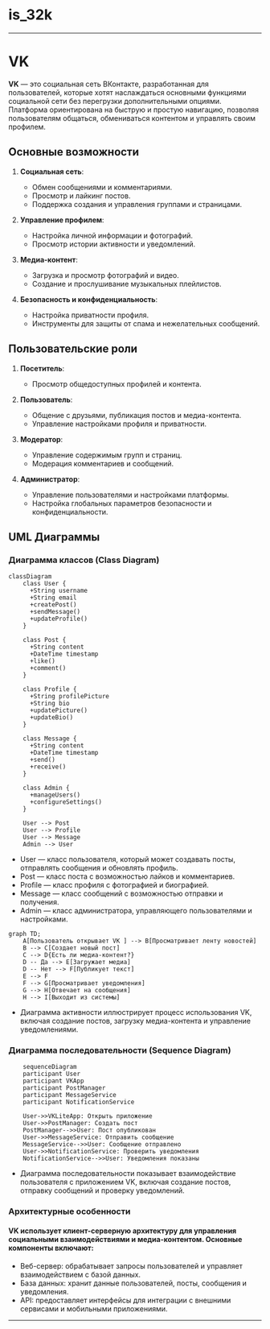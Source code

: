 # is_32k
____________________________________________________________________________________________
# VK 

**VK** — это социальная сеть ВКонтакте, разработанная для пользователей, которые хотят наслаждаться основными функциями социальной сети без перегрузки дополнительными опциями. Платформа ориентирована на быструю и простую навигацию, позволяя пользователям общаться, обмениваться контентом и управлять своим профилем.



## Основные возможности

1. **Социальная сеть**:
   - Обмен сообщениями и комментариями.
   - Просмотр и лайкинг постов.
   - Поддержка создания и управления группами и страницами.

2. **Управление профилем**:
   - Настройка личной информации и фотографий.
   - Просмотр истории активности и уведомлений.

3. **Медиа-контент**:
   - Загрузка и просмотр фотографий и видео.
   - Создание и прослушивание музыкальных плейлистов.

4. **Безопасность и конфиденциальность**:
   - Настройка приватности профиля.
   - Инструменты для защиты от спама и нежелательных сообщений.



## Пользовательские роли

1. **Посетитель**:
   - Просмотр общедоступных профилей и контента.

2. **Пользователь**:
   - Общение с друзьями, публикация постов и медиа-контента.
   - Управление настройками профиля и приватности.

3. **Модератор**:
   - Управление содержимым групп и страниц.
   - Модерация комментариев и сообщений.

4. **Администратор**:
   - Управление пользователями и настройками платформы.
   - Настройка глобальных параметров безопасности и конфиденциальности.



## UML Диаграммы

### Диаграмма классов (Class Diagram)

```mermaid
classDiagram
    class User {
      +String username
      +String email
      +createPost()
      +sendMessage()
      +updateProfile()
    }

    class Post {
      +String content
      +DateTime timestamp
      +like()
      +comment()
    }

    class Profile {
      +String profilePicture
      +String bio
      +updatePicture()
      +updateBio()
    }

    class Message {
      +String content
      +DateTime timestamp
      +send()
      +receive()
    }

    class Admin {
      +manageUsers()
      +configureSettings()
    }

    User --> Post
    User --> Profile
    User --> Message
    Admin --> User

```
- User — класс пользователя, который может создавать посты, отправлять сообщения и обновлять профиль.
- Post — класс поста с возможностью лайков и комментариев.
- Profile — класс профиля с фотографией и биографией.
- Message — класс сообщений с возможностью отправки и получения.
- Admin — класс администратора, управляющего пользователями и настройками.

```mermaid
graph TD;
    A[Пользователь открывает VK ] --> B[Просматривает ленту новостей]
    B --> C[Создает новый пост]
    C --> D{Есть ли медиа-контент?}
    D -- Да --> E[Загружает медиа]
    D -- Нет --> F[Публикует текст]
    E --> F
    F --> G[Просматривает уведомления]
    G --> H[Отвечает на сообщения]
    H --> I[Выходит из системы]
```
- Диаграмма активности иллюстрирует процесс использования VK, включая создание постов, загрузку медиа-контента и управление уведомлениями.

### Диаграмма последовательности (Sequence Diagram)
```mermaid
    sequenceDiagram
    participant User
    participant VKApp
    participant PostManager
    participant MessageService
    participant NotificationService

    User->>VKLiteApp: Открыть приложение
    User->>PostManager: Создать пост
    PostManager-->>User: Пост опубликован
    User->>MessageService: Отправить сообщение
    MessageService-->>User: Сообщение отправлено
    User->>NotificationService: Проверить уведомления
    NotificationService-->>User: Уведомления показаны

```

- Диаграмма последовательности показывает взаимодействие пользователя с приложением VK, включая создание постов, отправку сообщений и проверку уведомлений.

### Архитектурные особенности
#### VK использует клиент-серверную архитектуру для управления социальными взаимодействиями и медиа-контентом. Основные компоненты включают:

- Веб-сервер: обрабатывает запросы пользователей и управляет взаимодействием с базой данных.
- База данных: хранит данные пользователей, посты, сообщения и уведомления.
- API: предоставляет интерфейсы для интеграции с внешними сервисами и мобильными приложениями.



____________________________________________________________________________________________
